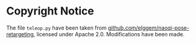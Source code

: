 # Copyright Notice

The file `teleop.py` have been taken from [github.com/elggem/naoqi-pose-retargeting](https://github.com/elggem/naoqi-pose-retargeting), licensed under Apache 2.0. Modifications have been made.